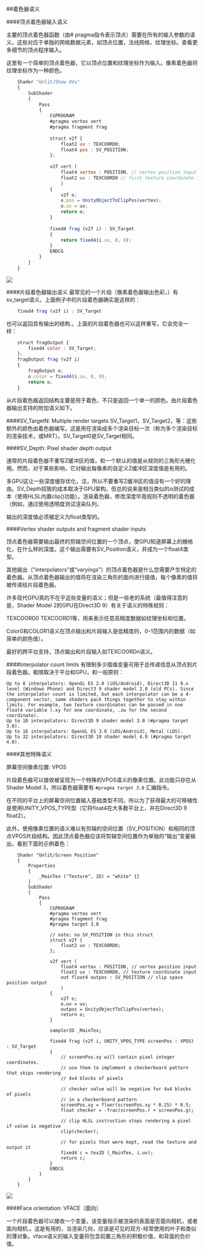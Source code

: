 ##着色器语义

####顶点着色器输入语义

主要的顶点着色器函数（由# pragma指令表示顶点）需要在所有的输入参数的语义。这些对应于单独的网格数据元素，如顶点位置，法线网格，纹理坐标。查看更多细节的顶点程序输入。

这里有一个简单的顶点着色器，它以顶点位置和纹理坐标作为输入。像素着色器将纹理坐标作为一种颜色。
```javascript
    Shader "Unlit/Show UVs"
    {
        SubShader
        {
            Pass
            {
                CGPROGRAM
                #pragma vertex vert
                #pragma fragment frag
    
                struct v2f {
                    float2 uv : TEXCOORD0;
                    float4 pos : SV_POSITION;
                };
    
                v2f vert (
                    float4 vertex : POSITION, // vertex position input
                    float2 uv : TEXCOORD0 // first texture coordinate input
                    )
                {
                    v2f o;
                    o.pos = UnityObjectToClipPos(vertex);
                    o.uv = uv;
                    return o;
                }
                
                fixed4 frag (v2f i) : SV_Target
                {
                    return fixed4(i.uv, 0, 0);
                }
                ENDCG
            }
        }
    }
```

![](/assets/SemanticsShowUVs.png)


####片段着色器输出语义
最常见的一个片段（像素着色器输出色彩，）有sv_target语义。上面例子中的片段着色器确实是这样的：

```javascript
    fixed4 frag (v2f i) : SV_Target
```

也可以返回具有输出的结构.。上面的片段着色器也可以这样重写，它会完全一样：

```javascript
    struct fragOutput {
        fixed4 color : SV_Target;
    };            
    fragOutput frag (v2f i)
    {
        fragOutput o;
        o.color = fixed4(i.uv, 0, 0);
        return o;
    }
```

从片段着色器返回结构主要是用于着色，不只是返回一个单一的颜色。由片段着色器输出支持的附加语义如下。

####SV_TargetN: Multiple render targets
SV_Target1，SV_Target2，等：这些额外的颜色由着色器编写。这是用在渲染成多个渲染目标一次（称为多个渲染目标的渲染技术，或MRT）。SV_Target0是SV_Target相同。

####SV_Depth: Pixel shader depth output

通常的片段着色器不重写Z缓冲区的值，和一个默认的值是从规则的三角形光栅化用。然而，对于某些影响，它对输出每像素的自定义Z缓冲区深度值是有用的。

多GPU这让一些深度缓存优化，注，所以不要重写Z缓冲区的值没有一个好的理由。SV_Depth招致的成本取决于GPU架构，但总的说来是相当类似的α测试的成本（使用HLSL内置clip()功能）。渲染着色器，修改深度毕竟规则不透明的着色器（例如，通过使用透明度测试渲染队列。

输出的深度值必须被定义为float类型的。


####Vertex shader outputs and fragment shader inputs

顶点着色器需要输出最终的剪辑空间位置的一个顶点，使GPU知道屏幕上的栅格化，在什么样的深度。这个输出需要有SV_Position语义，并成为一个float4类型。

其他输出（“interpolators”或“varyings”）的顶点着色器是什么您需要产生特定的着色器。从顶点着色器输出的值将在渲染三角形的面内进行插值，每个像素的值将被传递给片段着色器。

许多现代GPU真的不在乎这些变量的语义；但是一些老的系统（最值得注意的是，Shader Model 2的GPU在Direct3D 9）有关于语义的特殊规则：


TEXCOORD0 TEXCOORD1等，用来表示任意高精度数据如纹理坐标和位置。

Color0和COLOR1语义在顶点输出和片段输入是低精度的，0–1范围内的数据（如简单的颜色值）。

最好的跨平台支持，顶点输出和片段输入如TEXCOORDn语义。

####Interpolator count limits
有限制多少插值变量可用于总传递信息从顶点到片段着色器。极限取决于平台和GPU，和一般原则：

```
Up to 8 interpolators: OpenGL ES 2.0 (iOS/Android), Direct3D 11 9.x level (Windows Phone) and Direct3 9 shader model 2.0 (old PCs). Since the interpolator count is limited, but each interpolator can be a 4-component vector, some shaders pack things together to stay within limits. For example, two texture coordinates can be passed in one float4 variable (.xy for one coordinate, .zw for the second coordinate).
Up to 10 interpolators: Direct3D 9 shader model 3.0 (#pragma target 3.0).
Up to 16 interpolators: OpenGL ES 3.0 (iOS/Android), Metal (iOS).
Up to 32 interpolators: Direct3D 10 shader model 4.0 (#pragma target 4.0).
```


####其他特殊语义

屏幕空间像素位置: VPOS

片段着色器可以接收被呈现为一个特殊的VPOS语义的像素位置。此功能只存在从Shader Model 3，所以着色器需要有 `#pragma target 3.0` 汇编指令。

在不同的平台上的屏幕空间位置输入基础类型不同，所以为了获得最大的可移植性是使用UNITY_VPOS_TYPE型（它将float4在大多数平台上，并在Direct3D 9 float2）。


此外，使用像素位置的语义难以有剪辑的空间位置（SV_POSITION）和相同的顶点VPOS片段结构。因此顶点着色器应该将剪辑空间位置作为单独的“输出”变量输出。看到下面的示例着色：

```
    Shader "Unlit/Screen Position"
    {
        Properties
        {
            _MainTex ("Texture", 2D) = "white" {}
        }
        SubShader
        {
            Pass
            {
                CGPROGRAM
                #pragma vertex vert
                #pragma fragment frag
                #pragma target 3.0
    
                // note: no SV_POSITION in this struct
                struct v2f {
                    float2 uv : TEXCOORD0;
                };
    
                v2f vert (
                    float4 vertex : POSITION, // vertex position input
                    float2 uv : TEXCOORD0, // texture coordinate input
                    out float4 outpos : SV_POSITION // clip space position output
                    )
                {
                    v2f o;
                    o.uv = uv;
                    outpos = UnityObjectToClipPos(vertex);
                    return o;
                }
    
                sampler2D _MainTex;
    
                fixed4 frag (v2f i, UNITY_VPOS_TYPE screenPos : VPOS) : SV_Target
                {
                    // screenPos.xy will contain pixel integer coordinates.
                    // use them to implement a checkerboard pattern that skips rendering
                    // 4x4 blocks of pixels
    
                    // checker value will be negative for 4x4 blocks of pixels
                    // in a checkerboard pattern
                    screenPos.xy = floor(screenPos.xy * 0.25) * 0.5;
                    float checker = -frac(screenPos.r + screenPos.g);
    
                    // clip HLSL instruction stops rendering a pixel if value is negative
                    clip(checker);
    
                    // for pixels that were kept, read the texture and output it
                    fixed4 c = tex2D (_MainTex, i.uv);
                    return c;
                }
                ENDCG
            }
        }
    }
```

![](/assets/SemanticsScreenPosition.png)


####Face orientation: VFACE（面向）


一个片段着色器可以接收一个变量，该变量指示被渲染的表面是否面向相机，或者面向相机.。这是有用的，当渲染几何，应该是可见的双方-经常使用的叶子和类似的薄对象。vface语义的输入变量将包含前置三角形的积极价值，和背面的负价值。


























